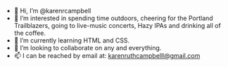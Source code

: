 - 👋 Hi, I’m @karenrcampbell
- 👀 I’m interested in spending time outdoors, cheering for the Portland Trailblazers, going to live-music concerts, Hazy IPAs and drinking all of the coffee.
- 🌱 I’m currently learning HTML and CSS.
- 💞️ I’m looking to collaborate on any and everything.
- 📫 I can be reached by email at: karenruthcampbelll@gmail.com

<!---
karenrcampbell/karenrcampbell is a ✨ special ✨ repository because its `README.md` (this file) appears on your GitHub profile.
You can click the Preview link to take a look at your changes.
--->
